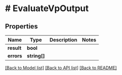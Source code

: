 # # EvaluateVpOutput

## Properties

Name | Type | Description | Notes
------------ | ------------- | ------------- | -------------
**result** | **bool** |  |
**errors** | **string[]** |  |

[[Back to Model list]](../../README.md#models) [[Back to API list]](../../README.md#endpoints) [[Back to README]](../../README.md)
